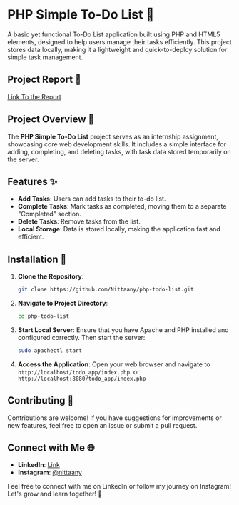# PHP Simple To-Do List 📝

A basic yet functional To-Do List application built using PHP and HTML5 elements, designed to help users manage their tasks efficiently. This project stores data locally, making it a lightweight and quick-to-deploy solution for simple task management.

## Project Report 📂
[Link To the Report](https://drive.google.com/file/d/12p2rQbaTtN1Y2f70SCCo3Ryu_0V0YkP9/view?usp=sharing)



## Project Overview 🎯

The **PHP Simple To-Do List** project serves as an internship assignment, showcasing core web development skills. It includes a simple interface for adding, completing, and deleting tasks, with task data stored temporarily on the server.

## Features ✨
- **Add Tasks**: Users can add tasks to their to-do list.
- **Complete Tasks**: Mark tasks as completed, moving them to a separate "Completed" section.
- **Delete Tasks**: Remove tasks from the list.
- **Local Storage**: Data is stored locally, making the application fast and efficient.

## Installation 🚀

1. **Clone the Repository**:
    ```bash
    git clone https://github.com/Nittaany/php-todo-list.git
    ```

2. **Navigate to Project Directory**:
    ```bash
    cd php-todo-list
    ```

3. **Start Local Server**:
    Ensure that you have Apache and PHP installed and configured correctly. Then start the server:
    ```bash
    sudo apachectl start
    ```

4. **Access the Application**:
    Open your web browser and navigate to `http://localhost/todo_app/index.php`.
      or
   `http://localhost:8080/todo_app/index.php`


## Contributing 🤝

Contributions are welcome! If you have suggestions for improvements or new features, feel free to open an issue or submit a pull request.


## Connect with Me 🌐

- **LinkedIn**: [Link](https://www.linkedin.com/in/satyam-c)
- **Instagram**: [@nittaany](https://www.instagram.com/nittaany/)

Feel free to connect with me on LinkedIn or follow my journey on Instagram! Let's grow and learn together! 🚀

